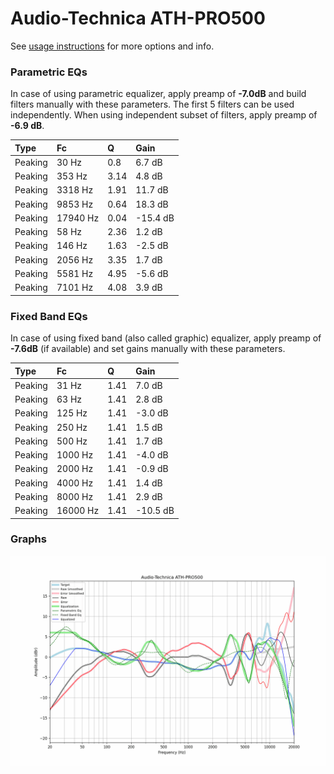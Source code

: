 # Audio-Technica ATH-PRO500
See [usage instructions](https://github.com/jaakkopasanen/AutoEq#usage) for more options and info.

### Parametric EQs
In case of using parametric equalizer, apply preamp of **-7.0dB** and build filters manually
with these parameters. The first 5 filters can be used independently.
When using independent subset of filters, apply preamp of **-6.9 dB**.

| Type    | Fc       |    Q | Gain     |
|:--------|:---------|:-----|:---------|
| Peaking | 30 Hz    | 0.8  | 6.7 dB   |
| Peaking | 353 Hz   | 3.14 | 4.8 dB   |
| Peaking | 3318 Hz  | 1.91 | 11.7 dB  |
| Peaking | 9853 Hz  | 0.64 | 18.3 dB  |
| Peaking | 17940 Hz | 0.04 | -15.4 dB |
| Peaking | 58 Hz    | 2.36 | 1.2 dB   |
| Peaking | 146 Hz   | 1.63 | -2.5 dB  |
| Peaking | 2056 Hz  | 3.35 | 1.7 dB   |
| Peaking | 5581 Hz  | 4.95 | -5.6 dB  |
| Peaking | 7101 Hz  | 4.08 | 3.9 dB   |

### Fixed Band EQs
In case of using fixed band (also called graphic) equalizer, apply preamp of **-7.6dB**
(if available) and set gains manually with these parameters.

| Type    | Fc       |    Q | Gain     |
|:--------|:---------|:-----|:---------|
| Peaking | 31 Hz    | 1.41 | 7.0 dB   |
| Peaking | 63 Hz    | 1.41 | 2.8 dB   |
| Peaking | 125 Hz   | 1.41 | -3.0 dB  |
| Peaking | 250 Hz   | 1.41 | 1.5 dB   |
| Peaking | 500 Hz   | 1.41 | 1.7 dB   |
| Peaking | 1000 Hz  | 1.41 | -4.0 dB  |
| Peaking | 2000 Hz  | 1.41 | -0.9 dB  |
| Peaking | 4000 Hz  | 1.41 | 1.4 dB   |
| Peaking | 8000 Hz  | 1.41 | 2.9 dB   |
| Peaking | 16000 Hz | 1.41 | -10.5 dB |

### Graphs
![](./Audio-Technica%20ATH-PRO500.png)